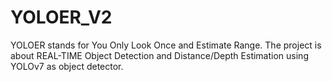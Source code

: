 # YOLOER_V2
YOLOER stands for You Only Look Once and Estimate Range. The project is about REAL-TIME Object Detection and Distance/Depth Estimation using YOLOv7 as object detector.
